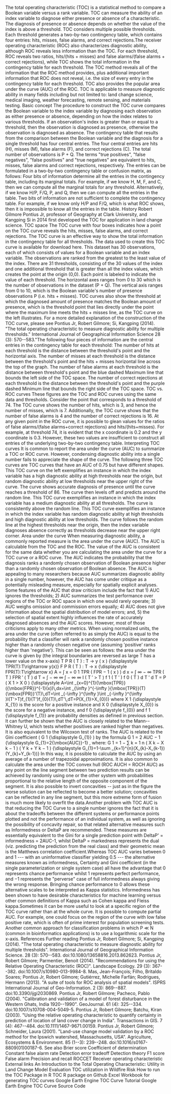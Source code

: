 The total operating characteristic (TOC) is a statistical method to
compare a Boolean variable versus a rank variable. TOC can measure the
ability of an index variable to diagnose either presence or absence of a
characteristic. The diagnosis of presence or absence depends on whether
the value of the index is above a threshold. TOC considers multiple
possible thresholds. Each threshold generates a two-by-two contingency
table, which contains four entries: hits, misses, false alarms, and
correct rejections.The receiver operating characteristic (ROC) also
characterizes diagnostic ability, although ROC reveals less information
than the TOC. For each threshold, ROC reveals two ratios, hits/(hits +
misses) and false alarms/(false alarms + correct rejections), while TOC
shows the total information in the contingency table for each threshold.
The TOC method reveals all of the information that the ROC method
provides, plus additional important information that ROC does not
reveal, i.e. the size of every entry in the contingency table for each
threshold. TOC also provides the popular area under the curve (AUC) of
the ROC. TOC is applicable to measure diagnostic ability in many fields
including but not limited to: land change science, medical imaging,
weather forecasting, remote sensing, and materials testing. Basic
concept The procedure to construct the TOC curve compares the Boolean
variable to the index variable by diagnosing each observation as either
presence or absence, depending on how the index relates to various
thresholds. If an observation\'s index is greater than or equal to a
threshold, then the observation is diagnosed as presence, otherwise the
observation is diagnosed as absence. The contingency table that results
from the comparison between the Boolean variable and the diagnosis for a
single threshold has four central entries. The four central entries are
hits (H), misses (M), false alarms (F), and correct rejections (C). The
total number of observations is P + Q. The terms "true positives",
"false negatives", "false positives" and "true negatives" are equivalent
to hits, misses, false alarms and correct rejections, respectively. The
entries can be formulated in a two-by-two contingency table or confusion
matrix, as follows: Four bits of information determine all the entries
in the contingency table, including its marginal totals. For example, if
we know H, M, F, and C, then we can compute all the marginal totals for
any threshold. Alternatively, if we know H/P, F/Q, P, and Q, then we can
compute all the entries in the table. Two bits of information are not
sufficient to complete the contingency table. For example, if we know
only H/P and F/Q, which is what ROC shows, then it is impossible to know
all the entries in the table. History Robert Gilmore Pontius Jr,
professor of Geography at Clark University, and Kangping Si in 2014
first developed the TOC for application in land change science. TOC
space The TOC curve with four boxes indicates how a point on the TOC
curve reveals the hits, misses, false alarms, and correct rejections.
The TOC curve is an effective way to show the total information in the
contingency table for all thresholds. The data used to create this TOC
curve is available for download here. This dataset has 30 observations,
each of which consists of values for a Boolean variable and an index
variable. The observations are ranked from the greatest to the least
value of the index. There are 31 thresholds, consisting of the 30 values
of the index and one additional threshold that is greater than all the
index values, which creates the point at the origin (0,0). Each point is
labeled to indicate the value of each threshold. The horizontal axes
ranges from 0 to 30 which is the number of observations in the dataset
(P + Q). The vertical axis ranges from 0 to 10, which is the Boolean
variable\'s number of presence observations P (i.e. hits + misses). TOC
curves also show the threshold at which the diagnosed amount of presence
matches the Boolean amount of presence, which is the threshold point
that lies directly under the point where the maximum line meets the
hits + misses line, as the TOC curve on the left illustrates. For a more
detailed explanation of the construction of the TOC curve, please see
Pontius Jr, Robert Gilmore; Si, Kangping (2014). \"The total operating
characteristic to measure diagnostic ability for multiple thresholds.\"
International Journal of Geographical Information Science 28 (3):
570--583."The following four pieces of information are the central
entries in the contingency table for each threshold: The number of hits
at each threshold is the distance between the threshold\'s point and the
horizontal axis. The number of misses at each threshold is the distance
between the threshold\'s point and the hits + misses horizontal line
across the top of the graph. The number of false alarms at each
threshold is the distance between threshold\'s point and the blue dashed
Maximum line that bounds the left side of the TOC space. The number of
correct rejections at each threshold is the distance between the
threshold\'s point and the purple dashed Minimum line that bounds the
right side of the TOC space. TOC vs. ROC curves These figures are the
TOC and ROC curves using the same data and thresholds. Consider the
point that corresponds to a threshold of 74. The TOC curve shows the
number of hits, which is 3, and hence the number of misses, which is 7.
Additionally, the TOC curve shows that the number of false alarms is 4
and the number of correct rejections is 16. At any given point in the
ROC curve, it is possible to glean values for the ratios of false
alarms/(false alarms+correct rejections) and hits/(hits+misses). For
example, at threshold 74, it is evident that the x coordinate is 0.2 and
the y coordinate is 0.3. However, these two values are insufficient to
construct all entries of the underlying two-by-two contingency table.
Interpreting TOC curves It is common to report the area under the curve
(AUC) to summarize a TOC or ROC curve. However, condensing diagnostic
ability into a single number fails to appreciate the shape of the curve.
The following three TOC curves are TOC curves that have an AUC of 0.75
but have different shapes. This TOC curve on the left exemplifies an
instance in which the index variable has a high diagnostic ability at
high thresholds near the origin, but random diagnostic ability at low
thresholds near the upper right of the curve. The curve shows accurate
diagnosis of presence until the curve reaches a threshold of 86. The
curve then levels off and predicts around the random line. This TOC
curve exemplifies an instance in which the index variable has a medium
diagnostic ability at all thresholds. The curve is consistently above
the random line. This TOC curve exemplifies an instance in which the
index variable has random diagnostic ability at high thresholds and high
diagnostic ability at low thresholds. The curve follows the random line
at the highest thresholds near the origin, then the index variable
diagnoses absence correctly as thresholds decrease near the upper right
corner. Area under the curve When measuring diagnostic ability, a
commonly reported measure is the area under the curve (AUC). The AUC is
calculable from the TOC and the ROC. The value of the AUC is consistent
for the same data whether you are calculating the area under the curve
for a TOC curve or a ROC curve. The AUC indicates the probability that
the diagnosis ranks a randomly chosen observation of Boolean presence
higher than a randomly chosen observation of Boolean absence. The AUC is
appealing to many researchers because AUC summarizes diagnostic ability
in a single number, however, the AUC has come under critique as a
potentially misleading measure, especially for spatially explicit
analyses. Some features of the AUC that draw criticism include the fact
that 1) AUC ignores the thresholds; 2) AUC summarizes the test
performance over regions of the TOC or ROC space in which one would
rarely operate; 3) AUC weighs omission and commission errors equally; 4)
AUC does not give information about the spatial distribution of model
errors; and, 5) the selection of spatial extent highly influences the
rate of accurately diagnosed absences and the AUC scores. However, most
of those criticisms apply to many other metrics. When using normalized
units, the area under the curve (often referred to as simply the AUC) is
equal to the probability that a classifier will rank a randomly chosen
positive instance higher than a randomly chosen negative one (assuming
\'positive\' ranks higher than \'negative\'). This can be seen as
follows: the area under the curve is given by (the integral boundaries
are reversed as large T has a lower value on the x-axis) T P R ( T ) : T
→ y ( x ) {\\displaystyle TPR(T):T\\rightarrow y(x)} F P R ( T ) : T → x
{\\displaystyle FPR(T):T\\rightarrow x} A = ∫ x = 0 1 TPR ( FPR − 1 ( x
) ) d x = ∫ ∞ − ∞ TPR ( T ) FPR ′ ( T ) d T = ∫ − ∞ ∞ ∫ − ∞ ∞ I ( T ′ \>
T ) f 1 ( T ′ ) f 0 ( T ) d T ′ d T = P ( X 1 \> X 0 ) {\\displaystyle
A=\\int \_{x=0}\^{1}{\\mbox{TPR}}({\\mbox{FPR}}\^{-1}(x))\\,dx=\\int
\_{\\infty }\^{-\\infty }{\\mbox{TPR}}(T){\\mbox{FPR}}\'(T)\\,dT=\\int
\_{-\\infty }\^{\\infty }\\int \_{-\\infty }\^{\\infty
}I(T\'\>T)f\_{1}(T\')f\_{0}(T)\\,dT\'\\,dT=P(X\_{1}\>X\_{0})} where X 1
{\\displaystyle X\_{1}} is the score for a positive instance and X 0
{\\displaystyle X\_{0}} is the score for a negative instance, and f 0
{\\displaystyle f\_{0}} and f 1 {\\displaystyle f\_{1}} are probability
densities as defined in previous section. It can further be shown that
the AUC is closely related to the Mann--Whitney U, which tests whether
positives are ranked higher than negatives. It is also equivalent to the
Wilcoxon test of ranks. The AUC is related to the Gini coefficient ( G 1
{\\displaystyle G\_{1}} ) by the formula G 1 = 2 AUC − 1 {\\displaystyle
G\_{1}=2{\\mbox{AUC}}-1} , where: G 1 = 1 − ∑ k = 1 n ( X k − X k − 1 )
( Y k + Y k − 1 ) {\\displaystyle G\_{1}=1-\\sum
\_{k=1}\^{n}(X\_{k}-X\_{k-1})(Y\_{k}+Y\_{k-1})} In this way, it is
possible to calculate the AUC by using an average of a number of
trapezoidal approximations. It is also common to calculate the area
under the TOC convex hull (ROC AUCH = ROCH AUC) as any point on the line
segment between two prediction results can be achieved by randomly using
one or the other system with probabilities proportional to the relative
length of the opposite component of the segment. It is also possible to
invert concavities -- just as in the figure the worse solution can be
reflected to become a better solution; concavities can be reflected in
any line segment, but this more extreme form of fusion is much more
likely to overfit the data.Another problem with TOC AUC is that reducing
the TOC Curve to a single number ignores the fact that it is about the
tradeoffs between the different systems or performance points plotted
and not the performance of an individual system, as well as ignoring the
possibility of concavity repair, so that related alternative measures
such as Informedness or DeltaP are recommended. These measures are
essentially equivalent to the Gini for a single prediction point with
DeltaP\' = informedness = 2AUC-1, whilst DeltaP = markedness represents
the dual (viz. predicting the prediction from the real class) and their
geometric mean is the Matthews correlation coefficient.Whereas TOC AUC
varies between 0 and 1 --- with an uninformative classifier yielding 0.5
--- the alternative measures known as informedness, Certainty and Gini
coefficient (in the single parameterization or single system case) all
have the advantage that 0 represents chance performance whilst 1
represents perfect performance, and −1 represents the \"perverse\" case
of full informedness always giving the wrong response. Bringing chance
performance to 0 allows these alternative scales to be interpreted as
Kappa statistics. Informedness has been shown to have desirable
characteristics for machine learning versus other common definitions of
Kappa such as Cohen kappa and Fleiss kappa.Sometimes it can be more
useful to look at a specific region of the TOC curve rather than at the
whole curve. It is possible to compute partial AUC. For example, one
could focus on the region of the curve with low false positive rate,
which is often of prime interest for population screening tests. Another
common approach for classification problems in which P ≪ N (common in
bioinformatics applications) is to use a logarithmic scale for the
x-axis. References Further reading Pontius Jr, Robert Gilmore; Si,
Kangping (2014). \"The total operating characteristic to measure
diagnostic ability for multiple thresholds\". International Journal of
Geographical Information Science. 28 (3): 570--583.
doi:10.1080/13658816.2013.862623. Pontius Jr, Robert Gilmore;
Parmentier, Benoit (2014). \"Recommendations for using the Relative
Operating Characteristic (ROC)\". Landscape Ecology. 29 (3): 367--382.
doi:10.1007/s10980-013-9984-8. Mas, Jean-François; Filho, Britaldo
Soares; Pontius Jr, Robert Gilmore; Gutiérrez, Michelle Farfán;
Rodrigues, Hermann (2013). \"A suite of tools for ROC analysis of
spatial models\". ISPRS International Journal of Geo-Information. 2 (3):
869--887. doi:10.3390/ijgi2030869. Pontius Jr, Robert Gilmore; Pacheco,
Pablo (2004). \"Calibration and validation of a model of forest
disturbance in the Western Ghats, India 1920--1990\". GeoJournal. 61
(4): 325--334. doi:10.1007/s10708-004-5049-5. Pontius Jr, Robert
Gilmore; Batchu, Kiran (2003). \"Using the relative operating
characteristic to quantify certainty in prediction of location of land
cover change in India\". Transactions in GIS. 7 (4): 467--484.
doi:10.1111/1467-9671.00159. Pontius Jr, Robert Gilmore; Schneider,
Laura (2001). \"Land-use change model validation by a ROC method for the
Ipswich watershed, Massachusetts, USA\". Agriculture, Ecosystems &
Environment. 85 (1--3): 239--248. doi:10.1016/s0167-8809(01)00187-6. See
also Brier score Coefficient of determination Constant false alarm rate
Detection error tradeoff Detection theory F1 score False alarm Precision
and recall ROCCET Receiver operating characteristic External links An
Introduction to the Total Operating Characteristic: Utility in Land
Change Model Evaluation TOC utilization in Wildfire Risk How to run the
TOC Package in R TOC R package on Github Excel Workbook for generating
TOC curves Google Earth Engine TOC Curve Tutorial Google Earth Engine
TOC Curve Source Code
